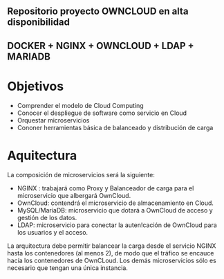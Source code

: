 ## Repositorio proyecto OWNCLOUD en alta disponibilidad  
## DOCKER + NGINX + OWNCLOUD + LDAP + MARIADB  

# Objetivos  
* Comprender el modelo de Cloud Computing  
* Conocer el despliegue de software como servicio en Cloud  
* Orquestar microservicios  
* Cononer herramientas básica de balanceado y distribución de carga  

# Aquitectura
La composición de microservicios será la siguiente:
* NGINX : trabajará como Proxy y Balanceador de carga para el microservicio que albergará OwnCloud.
* OwnCloud: contendrá el microservicio de almacenamiento en Cloud.  
* MySQL/MariaDB: microservicio que dotará a OwnCloud de acceso y gestión de los datos.
* LDAP: microservicio para conectar la auten!cación de OwnCloud para los usuarios y el acceso.  

La arquitectura debe permitir balancear la carga desde el servicio NGINX hasta los contenedores (al menos 2), de modo que el tráfico se encauce hacía los contenedores de OwnCLoud. Los demás microservicios sólo es necesario que tengan una única instancia.
